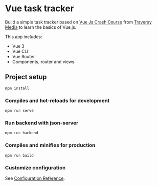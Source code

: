 # Vue task tracker

Build a simple task tracker based on [Vue Js Crash Course](https://www.youtube.com/watch?v=qZXt1Aom3Cs) from [Traversy Media](https://traversymedia.com/) to learn the basics of Vue.js.

This app includes:
- Vue 3
- Vue CLI
- Vue Router
- Components, router and views

## Project setup
```
npm install
```

### Compiles and hot-reloads for development
```
npm run serve
```

### Run backend with json-server
```
npm run backend
```

### Compiles and minifies for production
```
npm run build
```

### Customize configuration
See [Configuration Reference](https://cli.vuejs.org/config/).
